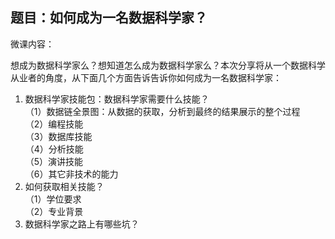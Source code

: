 ## 题目：如何成为一名数据科学家？

微课内容：

想成为数据科学家么？想知道怎么成为数据科学家么？本次分享将从一个数据科学从业者的角度，从下面几个方面告诉告诉你如何成为一名数据科学家：

1. 数据科学家技能包：数据科学家需要什么技能？  
    （1）数据链全景图：从数据的获取，分析到最终的结果展示的整个过程  
    （2）编程技能  
    （3）数据库技能  
    （4）分析技能  
    （5）演讲技能  
    （6）其它非技术的能力  
2. 如何获取相关技能？  
    （1）学位要求  
    （2）专业背景  
3. 数据科学家之路上有哪些坑？  